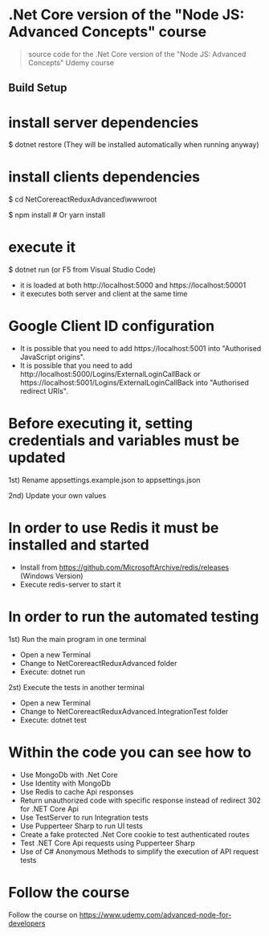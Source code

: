 # .Net Core version of the "Node JS: Advanced Concepts" course

> source code for the .Net Core version of the "Node JS: Advanced Concepts" Udemy course

## Build Setup

# install server dependencies

$ dotnet restore (They will be installed automatically when running anyway)

# install clients dependencies

$ cd NetCorereactReduxAdvanced\wwwroot

$ npm install # Or yarn install

# execute it

$ dotnet run (or F5 from Visual Studio Code)

*   it is loaded at both http://localhost:5000 and https://localhost:50001
*   it executes both server and client at the same time

# Google Client ID configuration

* It is possible that you need to add https://localhost:5001 into "Authorised JavaScript origins".
* It is possible that you need to add http://localhost:5000/Logins/ExternalLoginCallBack or https://localhost:5001/Logins/ExternalLoginCallBack into "Authorised redirect URIs".

# Before executing it, setting credentials and variables must be updated

1st) Rename appsettings.example.json to appsettings.json

2nd) Update your own values

# In order to use Redis it must be installed and started

- Install from https://github.com/MicrosoftArchive/redis/releases (Windows Version)
- Execute redis-server to start it

# In order to run the automated testing

1st) Run the main program in one terminal
- Open a new Terminal
- Change to NetCorereactReduxAdvanced folder
- Execute: dotnet run

2st) Execute the tests in another terminal
- Open a new Terminal
- Change to NetCorereactReduxAdvanced.IntegrationTest folder
- Execute: dotnet test

# Within the code you can see how to
- Use MongoDb with .Net Core
- Use Identity with MongoDb 
- Use Redis to cache Api responses
- Return unauthorized code with specific response instead of redirect 302 for .NET Core Api
- Use TestServer to run Integration tests
- Use Pupperteer Sharp to run UI tests
- Create a fake protected .Net Core cookie to test authenticated routes
- Test .NET Core Api requests using Pupperteer Sharp
- Use of C# Anonymous Methods to simplify the execution of API request tests

# Follow the course

Follow the course on https://www.udemy.com/advanced-node-for-developers
